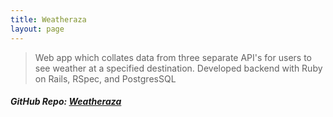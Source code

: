```yaml
---
title: Weatheraza
layout: page
---
```


> Web app which collates data from three separate API's for users to see weather at a specified destination. Developed backend with Ruby on Rails, RSpec, and PostgresSQL
 
##### GitHub Repo: <b><a href="https://github.com/JasonPKnoll/weatheraza">Weatheraza</a></b>